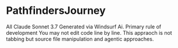 # PathfindersJourney
  All Claude Sonnet 3.7 Generated via Windsurf Ai. Primary rule of development You may not edit code line by line. This appraoch is not tabbing but source file manipulation and agentic approaches.
